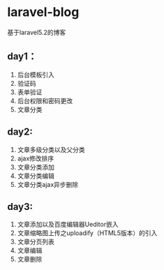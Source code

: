 # laravel-blog
基于laravel5.2的博客
## day1：

1. 后台模板引入
2. 验证码
3. 表单验证
4. 后台权限和密码更改
5. 文章分类

## day2:
1. 文章多级分类以及父分类
2. ajax修改排序
3. 文章分类添加
4. 文章分类编辑
5. 文章分类ajax异步删除
## day3:
1. 文章添加以及百度编辑器Ueditor嵌入
2. 文章缩略图上传之uploadify（HTML5版本）的引入
3. 文章分页列表
4. 文章编辑
5. 文章删除

